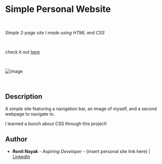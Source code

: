 # Simple Personal Website

<br>

_Simple 2-page site I made using HTML and CSS_

<br>

check it out [here](https://ronitnayak.github.io/Personal-Site-v1/)

<br>

![image](https://user-images.githubusercontent.com/20115127/213053967-186f0508-c15a-4a3b-9846-ee637f516d28.png)


<br>

## Description

A simple site featuring a navigation bar, an image of myself, and a second webpage to navigate to. 

I learned a bunch about CSS through this project!

## Author

-   **Ronit Nayak** - _Aspiring Developer_ - (insert personal site link here) | [LinkedIn](https://www.linkedin.com/in/ronitnayak1/)
